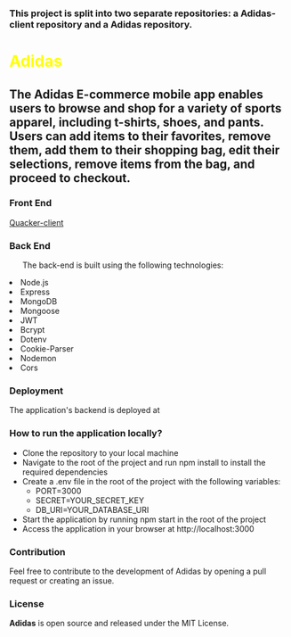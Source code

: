 <h3>This project is split into two separate repositories: a Adidas-client repository and a Adidas repository. </h3>
<h1 style="color: yellow">Adidas</h1>
<h2>The Adidas E-commerce mobile app enables users to browse and shop for a variety of sports apparel, including t-shirts, shoes, and pants. Users can add items to their favorites, remove them, add them to their shopping bag, edit their selections, remove items from the bag, and proceed to checkout.</h2>

<h3>Front End</h3>
<a href="https://github.com/mhdAlghazouli/adidas-client">Quacker-client</a>
<h3>Back End</h3>
<ul>The back-end is built using the following technologies:</ul>


<li>Node.js</li>
<li>Express</li>
<li>MongoDB</li>
<li>Mongoose</li>
<li>JWT</li>
<li>Bcrypt</li>
<li>Dotenv</li>
<li>Cookie-Parser</li>
<li>Nodemon</li>
<li>Cors</li>

<h3>Deployment</h3>
<p>The application's backend is deployed at <a href="https://adidas-api.onrender.com"></a></p>

<h3>How to run the application locally?</h3>
<ul>
<li>Clone the repository to your local machine</li>
<li>Navigate to the root of the project and run npm install to install the required dependencies</li>
<li>Create a .env file in the root of the project with the following variables:
<ul>
<li>PORT=3000</li>
<li>SECRET=YOUR_SECRET_KEY</li>
<li>DB_URI=YOUR_DATABASE_URI</li>
</ul>

</li>
<li>Start the application by running npm start in the root of the project</li>
<li>Access the application in your browser at http://localhost:3000</li>
</ul>

<h3>Contribution</h3>
<p>Feel free to contribute to the development of Adidas by opening a pull request or creating an issue.</p>

<h3>License</h3>
<p><b>Adidas</b> is open source and released under the MIT License.</p>
